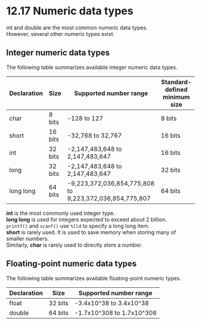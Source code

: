 # 12.17 Numeric data types

int and double are the most common numeric data types.   
However, several other numeric types exist.   

## Integer numeric data types
The following table summarizes available integer numeric data types.   

|Declaration|Size|Supported number range|Standard-defined minimum size|
|-----------|----|----------------------|-----------------------------|
|char|8 bits|-128 to 127|8 bits|
|short|16 bits|-32,768 to 32,767|16 bits|
|int|32 bits|-2,147,483,648 to 2,147,483,647|16 bits|
|long|32 bits|-2,147,483,648 to 2,147,483,647|32 bits|
|long long|64 bits|	-9,223,372,036,854,775,808 to 9,223,372,036,854,775,807|64 bits|

**int** is the most commonly used integer type.   
**long long** is used for integers expected to exceed about 2 billion.   
``printf()`` and ``scanf()`` use ``%lld`` to specify a long long item.   
**short** is rarely used. It is used to save memory when storing many of smaller numbers.   
Similarly, **char** is rarely used to directly store a number.   

## Floating-point numeric data types
The following table summarizes available floating-point numeric types.   

|Declaration|Size|Supported number range|
|-----------|----|----------------------|
|float|32 bits|-3.4x10^38 to 3.4x10^38|
|double|64 bits|-1.7x10^308 to 1.7x10^308|


